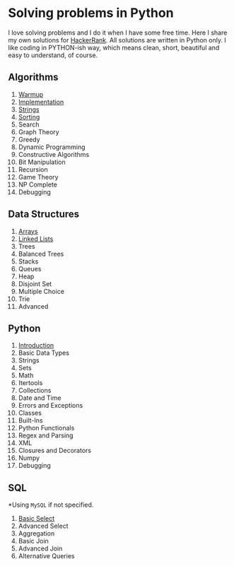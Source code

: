 # Solving problems in Python
I love solving problems and I do it when I have some free time. Here I share my own solutions for [HackerRank](https://www.hackerrank.com). All solutions are written in Python only. I like coding in PYTHON-ish way, which means clean, short, beautiful and easy to understand, of course.


## Algorithms

1. [Warmup](https://github.com/rosiejh/HackerRank/tree/master/Algorithms/1.Warmup)
2. [Implementation](https://github.com/rosiejh/HackerRank/tree/master/Algorithms/2.Implementation)
3. [Strings](https://github.com/rosiejh/problemsolving/tree/master/Algorithms/3.%20Strings)
4. [Sorting](https://github.com/rosiejh/problemsolving/tree/master/Algorithms/4.%20Sorting)
5. Search
6. Graph Theory
7. Greedy
8. Dynamic Programming
9. Constructive Algorithms
10. Bit Manipulation
11. Recursion
12. Game Theory
13. NP Complete
14. Debugging


## Data Structures

1. [Arrays](https://github.com/rosiejh/problemsolving/tree/master/DataStructures/1.Arrays)
2. [Linked Lists](https://github.com/rosiejh/problemsolving/tree/master/Data%20Structures/2.%20Linked%20Lists)
3. Trees
4. Balanced Trees
5. Stacks
6. Queues
7. Heap
8. Disjoint Set
9. Multiple Choice
10. Trie
11. Advanced


## Python
1. [Introduction](https://github.com/rosiejh/problemsolving/tree/master/Python/1.%20Introduction)
2. Basic Data Types
3. Strings
4. Sets
5. Math
6. Itertools
7. Collections
8. Date and Time
9. Errors and Exceptions
10. Classes
11. Built-Ins
12. Python Functionals
13. Regex and Parsing
14. XML
15. Closures and Decorators
16. Numpy
17. Debugging


## SQL
*Using `MySQL` if not specified.

1. [Basic Select](https://github.com/rosiejh/problemsolving/tree/master/SQL/1.%20Basic%20Select)
2. Advanced Select
3. Aggregation
4. Basic Join
5. Advanced Join
6. Alternative Queries